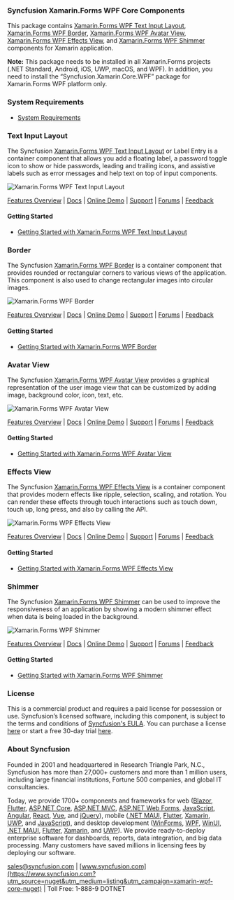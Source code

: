 ### Syncfusion Xamarin.Forms WPF Core Components
This package contains [Xamarin.Forms WPF Text Input Layout](https://www.syncfusion.com/xamarin-ui-controls/xamarin-text-input-layout?utm_source=nuget&utm_medium=listing&utm_campaign=xamarin-wpf-core-nuget), [Xamarin.Forms WPF Border](https://www.syncfusion.com/xamarin-ui-controls/xamarin-border?utm_source=nuget&utm_medium=listing&utm_campaign=xamarin-wpf-core-nuget), [Xamarin.Forms WPF Avatar View](https://www.syncfusion.com/xamarin-ui-controls/xamarin-avatar-view?utm_source=nuget&utm_medium=listing&utm_campaign=xamarin-wpf-core-nuget), [Xamarin.Forms WPF Effects View](https://www.syncfusion.com/xamarin-ui-controls/xamarin-effects-view?utm_source=nuget&utm_medium=listing&utm_campaign=xamarin-wpf-core-nuget), and [Xamarin.Forms WPF Shimmer](https://www.syncfusion.com/xamarin-ui-controls/xamarin-shimmer?utm_source=nuget&utm_medium=listing&utm_campaign=xamarin-wpf-core-nuget) components for Xamarin application.

**Note:** This package needs to be installed in all Xamarin.Forms projects (.NET Standard, Android, iOS, UWP, macOS, and WPF). In addition, you need to install the “Syncfusion.Xamarin.Core.WPF” package for Xamarin.Forms WPF platform only.

### System Requirements

* [System Requirements](https://help.syncfusion.com/xamarin/installation/system-requirements?utm_source=nuget&utm_medium=listing&utm_campaign=xamarin-wpf-core-nuget)

### Text Input Layout

The Syncfusion [Xamarin.Forms WPF Text Input Layout](https://www.syncfusion.com/xamarin-ui-controls/xamarin-text-input-layout?utm_source=nuget&utm_medium=listing&utm_campaign=xamarin-wpf-core-nuget) or Label Entry is a container component that allows you add a floating label, a password toggle icon to show or hide passwords, leading and trailing icons, and assistive labels such as error messages and help text on top of input components.

![Xamarin.Forms WPF Text Input Layout](https://cdn.syncfusion.com/nuget-readme/xamarin/xamarin_forms_textinputlayout.png)

[Features Overview](https://www.syncfusion.com/xamarin-ui-controls/xamarin-text-input-layout?utm_source=nuget&utm_medium=listing&utm_campaign=xamarin-wpf-core-nuget) | [Docs](https://help.syncfusion.com/xamarin/text-input-layout/getting-started?utm_source=nuget&utm_medium=listing&utm_campaign=xamarin-wpf-core-nuget) | [Online Demo](https://github.com/syncfusion/xamarin-demos?utm_source=nuget&utm_medium=listing&utm_campaign=xamarin-wpf-core-nuget) | [Support](https://support.syncfusion.com/create?utm_source=nuget&utm_medium=listing&utm_campaign=xamarin-wpf-core-nuget) | [Forums](hhttps://www.syncfusion.com/forums/xamarin.forms?utm_source=nuget&utm_medium=listing&utm_campaign=xamarin-wpf-core-nuget) | [Feedback](https://www.syncfusion.com/feedback/xamarin-forms?utm_source=nuget&utm_medium=listing&utm_campaign=xamarin-wpf-core-nuget)

#### Getting Started

* [Getting Started with Xamarin.Forms WPF Text Input Layout](https://help.syncfusion.com/xamarin/text-input-layout/getting-started?utm_source=nuget&utm_medium=listing&utm_campaign=xamarin-wpf-core-nuget)

### Border

The Syncfusion [Xamarin.Forms WPF Border](https://www.syncfusion.com/xamarin-ui-controls/xamarin-border?utm_source=nuget&utm_medium=listing&utm_campaign=xamarin-wpf-core-nuget) is a container component that provides rounded or rectangular corners to various views of the application. This component is also used to change rectangular images into circular images.

![Xamarin.Forms WPF Border](https://cdn.syncfusion.com/nuget-readme/xamarin/xamarin_forms_border.png)

[Features Overview](https://www.syncfusion.com/xamarin-ui-controls/xamarin-border?utm_source=nuget&utm_medium=listing&utm_campaign=xamarin-wpf-core-nuget) | [Docs](https://help.syncfusion.com/xamarin/border/getting-started?utm_source=nuget&utm_medium=listing&utm_campaign=xamarin-wpf-core-nuget) | [Online Demo](https://github.com/syncfusion/xamarin-demos?utm_source=nuget&utm_medium=listing&utm_campaign=xamarin-wpf-core-nuget) | [Support](https://support.syncfusion.com/create?utm_source=nuget&utm_medium=listing&utm_campaign=xamarin-wpf-core-nuget) | [Forums](hhttps://www.syncfusion.com/forums/xamarin.forms?utm_source=nuget&utm_medium=listing&utm_campaign=xamarin-wpf-core-nuget) | [Feedback](https://www.syncfusion.com/feedback/xamarin-forms?utm_source=nuget&utm_medium=listing&utm_campaign=xamarin-wpf-core-nuget)

#### Getting Started

* [Getting Started with Xamarin.Forms WPF Border](https://help.syncfusion.com/xamarin/border/getting-started?utm_source=nuget&utm_medium=listing&utm_campaign=xamarin-wpf-core-nuget)

### Avatar View

The Syncfusion [Xamarin.Forms WPF Avatar View](https://www.syncfusion.com/xamarin-ui-controls/xamarin-avatar-view?utm_source=nuget&utm_medium=listing&utm_campaign=xamarin-wpf-core-nuget) provides a graphical representation of the user image view that can be customized by adding image, background color, icon, text, etc.

![Xamarin.Forms WPF Avatar View](https://cdn.syncfusion.com/nuget-readme/xamarin/xamarin_wpf_avatharview.png)

[Features Overview](https://www.syncfusion.com/xamarin-ui-controls/xamarin-avatar-view?utm_source=nuget&utm_medium=listing&utm_campaign=xamarin-wpf-core-nuget) | [Docs](https://help.syncfusion.com/xamarin/avatar-view/getting-started?utm_source=nuget&utm_medium=listing&utm_campaign=xamarin-wpf-core-nuget) | [Online Demo](https://github.com/syncfusion/xamarin-demos?utm_source=nuget&utm_medium=listing&utm_campaign=xamarin-wpf-core-nuget) | [Support](https://support.syncfusion.com/create?utm_source=nuget&utm_medium=listing&utm_campaign=xamarin-wpf-core-nuget) | [Forums](hhttps://www.syncfusion.com/forums/xamarin.forms?utm_source=nuget&utm_medium=listing&utm_campaign=xamarin-wpf-core-nuget) | [Feedback](https://www.syncfusion.com/feedback/xamarin-forms?utm_source=nuget&utm_medium=listing&utm_campaign=xamarin-wpf-core-nuget)

#### Getting Started

* [Getting Started with Xamarin.Forms WPF Avatar View](https://help.syncfusion.com/xamarin/avatar-view/getting-started?utm_source=nuget&utm_medium=listing&utm_campaign=xamarin-wpf-core-nuget)

### Effects View

The Syncfusion [Xamarin.Forms WPF Effects View](https://www.syncfusion.com/xamarin-ui-controls/xamarin-effects-view?utm_source=nuget&utm_medium=listing&utm_campaign=xamarin-wpf-core-nuget) is a container component that provides modern effects like ripple, selection, scaling, and rotation. You can render these effects through touch interactions such as touch down, touch up, long press, and also by calling the API.

![Xamarin.Forms WPF Effects View](https://cdn.syncfusion.com/nuget-readme/xamarin/xamarin_forms_effectview.png)

[Features Overview](https://www.syncfusion.com/xamarin-ui-controls/xamarin-effects-view?utm_source=nuget&utm_medium=listing&utm_campaign=xamarin-wpf-core-nuget) | [Docs](https://help.syncfusion.com/xamarin/effects-view/getting-started?utm_source=nuget&utm_medium=listing&utm_campaign=xamarin-wpf-core-nuget) | [Online Demo](https://github.com/syncfusion/xamarin-demos?utm_source=nuget&utm_medium=listing&utm_campaign=xamarin-wpf-core-nuget) | [Support](https://support.syncfusion.com/create?utm_source=nuget&utm_medium=listing&utm_campaign=xamarin-wpf-core-nuget) | [Forums](hhttps://www.syncfusion.com/forums/xamarin.forms?utm_source=nuget&utm_medium=listing&utm_campaign=xamarin-wpf-core-nuget) | [Feedback](https://www.syncfusion.com/feedback/xamarin-forms?utm_source=nuget&utm_medium=listing&utm_campaign=xamarin-wpf-core-nuget)

#### Getting Started

* [Getting Started with Xamarin.Forms WPF Effects View](https://help.syncfusion.com/xamarin/effects-view/getting-started?utm_source=nuget&utm_medium=listing&utm_campaign=xamarin-wpf-core-nuget)

### Shimmer

The Syncfusion [Xamarin.Forms WPF Shimmer](https://www.syncfusion.com/xamarin-ui-controls/xamarin-shimmer?utm_source=nuget&utm_medium=listing&utm_campaign=xamarin-wpf-core-nuget) can be used to improve the responsiveness of an application by showing a modern shimmer effect when data is being loaded in the background.

![Xamarin.Forms WPF Shimmer](https://cdn.syncfusion.com/nuget-readme/xamarin/xamarin_forms_shimmer.png)

[Features Overview](https://www.syncfusion.com/xamarin-ui-controls/xamarin-shimmer?utm_source=nuget&utm_medium=listing&utm_campaign=xamarin-wpf-core-nuget) | [Docs](https://help.syncfusion.com/xamarin/shimmer/getting-started?utm_source=nuget&utm_medium=listing&utm_campaign=xamarin-wpf-core-nuget) | [Online Demo](https://github.com/syncfusion/xamarin-demos?utm_source=nuget&utm_medium=listing&utm_campaign=xamarin-wpf-core-nuget) | [Support](https://support.syncfusion.com/create?utm_source=nuget&utm_medium=listing&utm_campaign=xamarin-wpf-core-nuget) | [Forums](hhttps://www.syncfusion.com/forums/xamarin.forms?utm_source=nuget&utm_medium=listing&utm_campaign=xamarin-wpf-core-nuget) | [Feedback](https://www.syncfusion.com/feedback/xamarin-forms?utm_source=nuget&utm_medium=listing&utm_campaign=xamarin-wpf-core-nuget)

#### Getting Started

* [Getting Started with Xamarin.Forms WPF Shimmer](https://help.syncfusion.com/xamarin/shimmer/getting-started?utm_source=nuget&utm_medium=listing&utm_campaign=xamarin-wpf-core-nuget)
	  
### License

This is a commercial product and requires a paid license for possession or use. Syncfusion’s licensed software, including this component, is subject to the terms and conditions of [Syncfusion's EULA](https://www.syncfusion.com/eula/es/?utm_source=nuget&utm_medium=listing&utm_campaign=xamarin-wpf-core-nuget). You can purchase a license [here](https://www.syncfusion.com/sales/products?utm_source=nuget&utm_medium=listing&utm_campaign=xamarin-wpf-core-nuget) or start a free 30-day trial [here](https://www.syncfusion.com/account/manage-trials/start-trials?utm_source=nuget&utm_medium=listing&utm_campaign=xamarin-wpf-core-nuget).

### About Syncfusion

Founded in 2001 and headquartered in Research Triangle Park, N.C., Syncfusion has more than 27,000+ customers and more than 1 million users, including large financial institutions, Fortune 500 companies, and global IT consultancies.
 
Today, we provide 1700+ components and frameworks for web ([Blazor](https://www.syncfusion.com/blazor-components?utm_source=nuget&utm_medium=listing&utm_campaign=xamarin-wpf-core-nuget), [Flutter](https://www.syncfusion.com/flutter-widgets?utm_source=nuget&utm_medium=listing&utm_campaign=xamarin-wpf-core-nuget), [ASP.NET Core](https://www.syncfusion.com/aspnet-core-ui-controls?utm_source=nuget&utm_medium=listing&utm_campaign=xamarin-wpf-core-nuget), [ASP.NET MVC](https://www.syncfusion.com/aspnet-mvc-ui-controls?utm_source=nuget&utm_medium=listing&utm_campaign=xamarin-wpf-core-nuget), [ASP.NET Web Forms](https://www.syncfusion.com/jquery/aspnet-webforms-ui-controls?utm_source=nuget&utm_medium=listing&utm_campaign=xamarin-wpf-core-nuget), [JavaScript](https://www.syncfusion.com/javascript-ui-controls?utm_source=nuget&utm_medium=listing&utm_campaign=xamarin-wpf-core-nuget), [Angular](https://www.syncfusion.com/angular-ui-components?utm_source=nuget&utm_medium=listing&utm_campaign=xamarin-wpf-core-nuget), [React](https://www.syncfusion.com/react-ui-components?utm_source=nuget&utm_medium=listing&utm_campaign=xamarin-wpf-core-nuget), [Vue](https://www.syncfusion.com/vue-ui-components?utm_source=nuget&utm_medium=listing&utm_campaign=xamarin-wpf-core-nuget), and [jQuery](https://www.syncfusion.com/jquery-ui-widgets?utm_source=nuget&utm_medium=listing&utm_campaign=xamarin-wpf-core-nuget)), mobile ([.NET MAUI](https://www.syncfusion.com/maui-controls?utm_source=nuget&utm_medium=listing&utm_campaign=xamarin-wpf-core-nuget), [Flutter](https://www.syncfusion.com/flutter-widgets?utm_source=nuget&utm_medium=listing&utm_campaign=xamarin-wpf-core-nuget), [Xamarin](https://www.syncfusion.com/xamarin-ui-controls?utm_source=nuget&utm_medium=listing&utm_campaign=xamarin-wpf-core-nuget), [UWP](https://www.syncfusion.com/uwp-ui-controls?utm_source=nuget&utm_medium=listing&utm_campaign=xamarin-wpf-core-nuget), and [JavaScript](https://www.syncfusion.com/javascript-ui-controls?utm_source=nuget&utm_medium=listing&utm_campaign=xamarin-wpf-core-nuget)), and desktop development ([WinForms](https://www.syncfusion.com/winforms-ui-controls?utm_source=nuget&utm_medium=listing&utm_campaign=xamarin-wpf-core-nuget), [WPF](https://www.syncfusion.com/wpf-controls?utm_source=nuget&utm_medium=listing&utm_campaign=xamarin-wpf-core-nuget), [WinUI](https://www.syncfusion.com/winui-controls?utm_source=nuget&utm_medium=listing&utm_campaign=xamarin-wpf-core-nuget), [.NET MAUI](https://www.syncfusion.com/maui-controls?utm_source=nuget&utm_medium=listing&utm_campaign=xamarin-wpf-core-nuget), [Flutter](https://www.syncfusion.com/flutter-widgets?utm_source=nuget&utm_medium=listing&utm_campaign=xamarin-wpf-core-nuget), [Xamarin](https://www.syncfusion.com/xamarin-ui-controls?utm_source=nuget&utm_medium=listing&utm_campaign=xamarin-wpf-core-nuget), and [UWP](https://www.syncfusion.com/uwp-ui-controls?utm_source=nuget&utm_medium=listing&utm_campaign=xamarin-wpf-core-nuget)). We provide ready-to-deploy enterprise software for dashboards, reports, data integration, and big data processing. Many customers have saved millions in licensing fees by deploying our software.

[sales@syncfusion.com](mailto:sales@syncfusion.com?Subject=Syncfusion%20Xamarin.Forms%20WPF%20Core-%20NuGet) | [www.syncfusion.com](https://www.syncfusion.com?utm_source=nuget&utm_medium=listing&utm_campaign=xamarin-wpf-core-nuget) | Toll Free: 1-888-9 DOTNET